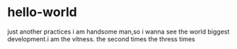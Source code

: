 # hello-world
just another practices
i am handsome man,so i wanna see the world biggest development.i am the vitness.
the second times
the thress times
